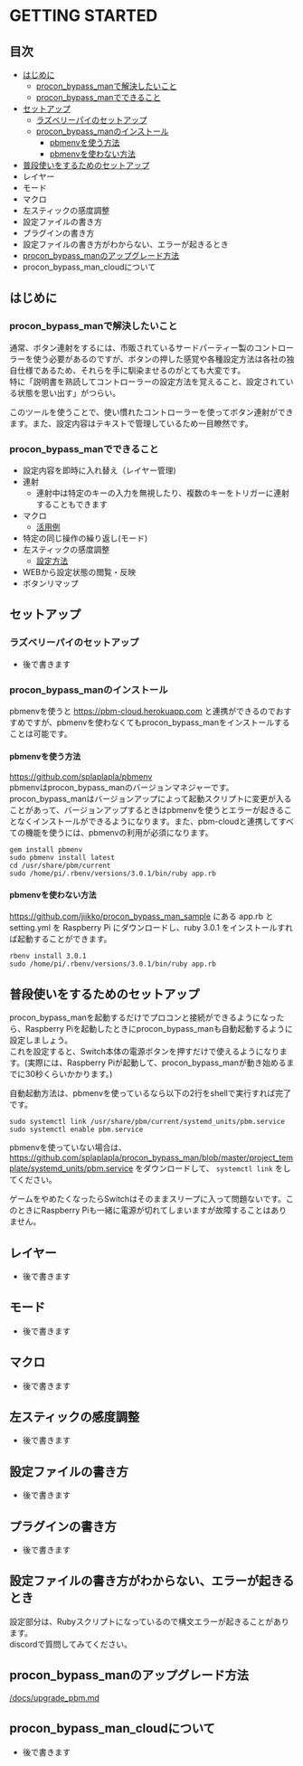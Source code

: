 # GETTING STARTED 
## 目次
* [はじめに](#はじめに)
    * [procon_bypass_manで解決したいこと](#procon_bypass_manで解決したいこと)
    * [procon_bypass_manでできること](#procon_bypass_manでできること)
* [セットアップ](#セットアップ)
  * [ラズベリーパイのセットアップ](#ラズベリーパイのセットアップ)
  * [procon_bypass_manのインストール](#procon_bypass_manのインストール)
      * [pbmenvを使う方法](#pbmenvを使う方法)
      * [pbmenvを使わない方法](#pbmenvを使わない方法)
* [普段使いをするためのセットアップ](#普段使いをするためのセットアップ)
* レイヤー
* モード
* マクロ
* 左スティックの感度調整
* 設定ファイルの書き方
* プラグインの書き方
* 設定ファイルの書き方がわからない、エラーが起きるとき
* [procon_bypass_manのアップグレード方法](#procon_bypass_manのアップグレード方法)
* procon_bypass_man_cloudについて

## はじめに
### procon_bypass_manで解決したいこと

通常、ボタン連射をするには、市販されているサードパーティー製のコントローラーを使う必要があるのですが、ボタンの押した感覚や各種設定方法は各社の独自仕様であるため、それらを手に馴染ませるのがとても大変です。  
特に「説明書を熟読してコントローラーの設定方法を覚えること、設定されている状態を思い出す」がつらい。

このツールを使うことで、使い慣れたコントローラーを使ってボタン連射ができます。また、設定内容はテキストで管理しているため一目瞭然です。

### procon_bypass_manでできること

* 設定内容を即時に入れ替え（レイヤー管理)
* 連射
  * 連射中は特定のキーの入力を無視したり、複数のキーをトリガーに連射することもできます
* マクロ
  * [活用例](/docs/setting/splatoon2_macro_sokuwari_bubble.md)
* 特定の同じ操作の繰り返し(モード)
* 左スティックの感度調整
  * [設定方法](/docs/setting/left-analogstick-cap.md)
* WEBから設定状態の閲覧・反映
* ボタンリマップ

## セットアップ
### ラズベリーパイのセットアップ

* 後で書きます

### procon_bypass_manのインストール

pbmenvを使うと https://pbm-cloud.herokuapp.com と連携ができるのでおすすめですが、pbmenvを使わなくてもprocon_bypass_manをインストールすることは可能です。

#### pbmenvを使う方法

https://github.com/splaplapla/pbmenv  
pbmenvはprocon_bypass_manのバージョンマネジャーです。procon_bypass_manはバージョンアップによって起動スクリプトに変更が入ることがあって、バージョンアップするときはpbmenvを使うとエラーが起きることなくインストールができるようになります。また、pbm-cloudと連携してすべての機能を使うには、pbmenvの利用が必須になります。

```
gem install pbmenv
sudo pbmenv install latest
cd /usr/share/pbm/current
sudo /home/pi/.rbenv/versions/3.0.1/bin/ruby app.rb
```

#### pbmenvを使わない方法

https://github.com/jiikko/procon_bypass_man_sample にある app.rb と setting.yml を Raspberry Pi にダウンロードし、ruby 3.0.1 をインストールすれば起動することができます。

```
rbenv install 3.0.1
sudo /home/pi/.rbenv/versions/3.0.1/bin/ruby app.rb
```

## 普段使いをするためのセットアップ

procon_bypass_manを起動するだけでプロコンと接続ができるようになったら、Raspberry Piを起動したときにprocon_bypass_manも自動起動するように設定しましょう。  
これを設定すると、Switch本体の電源ボタンを押すだけで使えるようになります。(実際には、Raspberry Piが起動して、procon_bypass_manが動き始めるまでに30秒くらいかかります。)

自動起動方法は、pbmenvを使っているなら以下の2行をshellで実行すれば完了です。

```
sudo systemctl link /usr/share/pbm/current/systemd_units/pbm.service
sudo systemctl enable pbm.service
```

pbmenvを使っていない場合は、 https://github.com/splaplapla/procon_bypass_man/blob/master/project_template/systemd_units/pbm.service をダウンロードして、 `systemctl link` をしてください。

ゲームをやめたくなったらSwitchはそのままスリープに入って問題ないです。このときにRaspberry Piも一緒に電源が切れてしまいますが故障することはありません。

## レイヤー
* 後で書きます

## モード
* 後で書きます

## マクロ
* 後で書きます

## 左スティックの感度調整
* 後で書きます

## 設定ファイルの書き方
* 後で書きます

## プラグインの書き方
* 後で書きます

## 設定ファイルの書き方がわからない、エラーが起きるとき

設定部分は、Rubyスクリプトになっているので構文エラーが起きることがあります。  
discordで質問してみてください。

## procon_bypass_manのアップグレード方法
[/docs/upgrade_pbm.md](/docs/upgrade_pbm.md)

## procon_bypass_man_cloudについて
* 後で書きます
